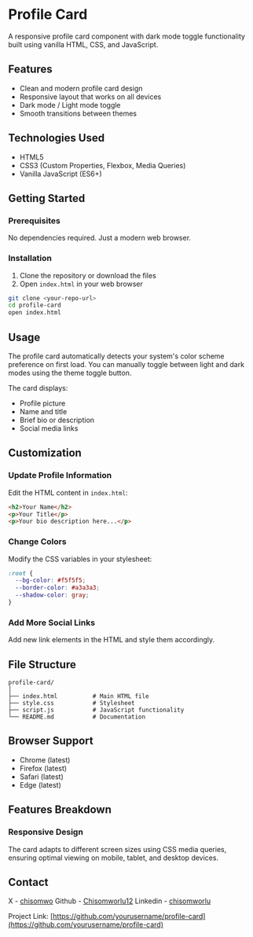 # Profile Card

A responsive profile card component with dark mode toggle functionality built using vanilla HTML, CSS, and JavaScript.

## Features

- Clean and modern profile card design
- Responsive layout that works on all devices
- Dark mode / Light mode toggle
- Smooth transitions between themes

## Technologies Used

- HTML5
- CSS3 (Custom Properties, Flexbox, Media Queries)
- Vanilla JavaScript (ES6+)

## Getting Started

### Prerequisites

No dependencies required. Just a modern web browser.

### Installation

1. Clone the repository or download the files
2. Open `index.html` in your web browser

```bash
git clone <your-repo-url>
cd profile-card
open index.html
```

## Usage

The profile card automatically detects your system's color scheme preference on first load. You can manually toggle between light and dark modes using the theme toggle button.

The card displays:

- Profile picture
- Name and title
- Brief bio or description
- Social media links

## Customization

### Update Profile Information

Edit the HTML content in `index.html`:

```html
<h2>Your Name</h2>
<p>Your Title</p>
<p>Your bio description here...</p>
```

### Change Colors

Modify the CSS variables in your stylesheet:

```css
:root {
  --bg-color: #f5f5f5;
  --border-color: #a3a3a3;
  --shadow-color: gray;
}
```

### Add More Social Links

Add new link elements in the HTML and style them accordingly.

## File Structure

```
profile-card/
│
├── index.html          # Main HTML file
├── style.css           # Stylesheet
├── script.js           # JavaScript functionality
└── README.md           # Documentation
```

## Browser Support

- Chrome (latest)
- Firefox (latest)
- Safari (latest)
- Edge (latest)

## Features Breakdown

### Responsive Design

The card adapts to different screen sizes using CSS media queries, ensuring optimal viewing on mobile, tablet, and desktop devices.

## Contact

X - [chisomwo](https://x.com/chisomwo)
Github - [Chisomworlu12](https://github.com/Chisomworlu12)
Linkedin - [chisomworlu](https://www.linkedin.com/in/chisomworlu)

Project Link: [https://github.com/yourusername/profile-card](https://github.com/yourusername/profile-card)
